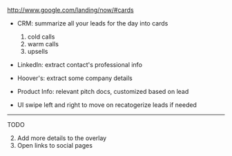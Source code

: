 http://www.google.com/landing/now/#cards

- CRM: summarize all your leads for the day into cards 
  1. cold calls
  2. warm calls
  3. upsells

- LinkedIn: extract contact's professional info

- Hoover's: extract some company details

- Product Info: relevant pitch docs, customized based on lead

- UI
  swipe left and right to move on
  recatogerize leads if needed



---
TODO

2. Add more details to the overlay
3. Open links to social pages